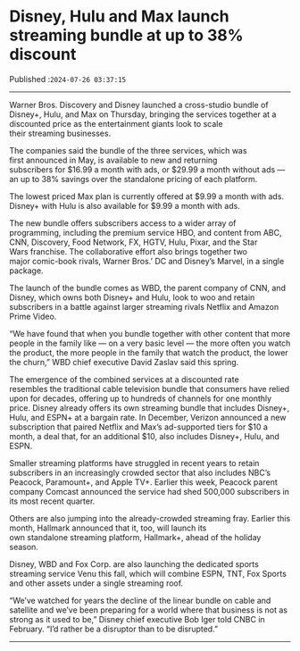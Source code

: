 # Disney, Hulu and Max launch streaming bundle at up to 38% discount

Published :`2024-07-26 03:37:15`

---

Warner Bros. Discovery and Disney launched a cross-studio bundle of Disney+, Hulu, and Max on Thursday, bringing the services together at a discounted price as the entertainment giants look to scale their streaming businesses.

The companies said the bundle of the three services, which was first announced in May, is available to new and returning subscribers for $16.99 a month with ads, or $29.99 a month without ads — an up to 38% savings over the standalone pricing of each platform.

The lowest priced Max plan is currently offered at $9.99 a month with ads. Disney+ with Hulu is also available for $9.99 a month with ads.

The new bundle offers subscribers access to a wider array of programming, including the premium service HBO, and content from ABC, CNN, Discovery, Food Network, FX, HGTV, Hulu, Pixar, and the Star Wars franchise. The collaborative effort also brings together two major comic-book rivals, Warner Bros.’ DC and Disney’s Marvel, in a single package.

The launch of the bundle comes as WBD, the parent company of CNN, and Disney, which owns both Disney+ and Hulu, look to woo and retain subscribers in a battle against larger streaming rivals Netflix and Amazon Prime Video.

“We have found that when you bundle together with other content that more people in the family like — on a very basic level — the more often you watch the product, the more people in the family that watch the product, the lower the churn,” WBD chief executive David Zaslav said this spring.

The emergence of the combined services at a discounted rate resembles the traditional cable television bundle that consumers have relied upon for decades, offering up to hundreds of channels for one monthly price. Disney already offers its own streaming bundle that includes Disney+, Hulu, and ESPN+ at a bargain rate. In December, Verizon announced a new subscription that paired Netflix and Max’s ad-supported tiers for $10 a month, a deal that, for an additional $10, also includes Disney+, Hulu, and ESPN.

Smaller streaming platforms have struggled in recent years to retain subscribers in an increasingly crowded sector that also includes NBC’s Peacock, Paramount+, and Apple TV+. Earlier this week, Peacock parent company Comcast announced the service had shed 500,000 subscribers in its most recent quarter.

Others are also jumping into the already-crowded streaming fray. Earlier this month, Hallmark announced that it, too, will launch its own standalone streaming platform, Hallmark+, ahead of the holiday season.

Disney, WBD and Fox Corp. are also launching the dedicated sports streaming service Venu this fall, which will combine ESPN, TNT, Fox Sports and other assets under a single streaming roof.

“We’ve watched for years the decline of the linear bundle on cable and satellite and we’ve been preparing for a world where that business is not as strong as it used to be,” Disney chief executive Bob Iger told CNBC in February. “I’d rather be a disruptor than to be disrupted.”

---

